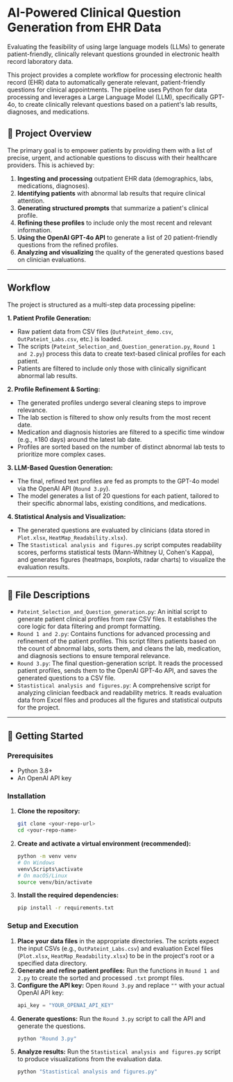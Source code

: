 # AI-Powered Clinical Question Generation from EHR Data
Evaluating the feasibility of using large language models (LLMs) to generate patient-friendly, clinically relevant questions grounded in electronic health record laboratory data. 

This project provides a complete workflow for processing electronic health record (EHR) data to automatically generate relevant, patient-friendly questions for clinical appointments. The pipeline uses Python for data processing and leverages a Large Language Model (LLM), specifically GPT-4o, to create clinically relevant questions based on a patient's lab results, diagnoses, and medications.

## 📝 Project Overview

The primary goal is to empower patients by providing them with a list of precise, urgent, and actionable questions to discuss with their healthcare providers. This is achieved by:
1.  **Ingesting and processing** outpatient EHR data (demographics, labs, medications, diagnoses).
2.  **Identifying patients** with abnormal lab results that require clinical attention.
3.  **Generating structured prompts** that summarize a patient's clinical profile.
4.  **Refining these profiles** to include only the most recent and relevant information.
5.  **Using the OpenAI GPT-4o API** to generate a list of 20 patient-friendly questions from the refined profiles.
6.  **Analyzing and visualizing** the quality of the generated questions based on clinician evaluations.

---

##  Workflow

The project is structured as a multi-step data processing pipeline:

**1. Patient Profile Generation:**
* Raw patient data from CSV files (`OutPateint_demo.csv`, `OutPateint_Labs.csv`, etc.) is loaded.
* The scripts (`Pateint_Selection_and_Question_generation.py`, `Round 1 and 2.py`) process this data to create text-based clinical profiles for each patient.
* Patients are filtered to include only those with clinically significant abnormal lab results.

**2. Profile Refinement & Sorting:**
* The generated profiles undergo several cleaning steps to improve relevance.
* The lab section is filtered to show only results from the most recent date.
* Medication and diagnosis histories are filtered to a specific time window (e.g., ±180 days) around the latest lab date.
* Profiles are sorted based on the number of distinct abnormal lab tests to prioritize more complex cases.

**3. LLM-Based Question Generation:**
* The final, refined text profiles are fed as prompts to the GPT-4o model via the OpenAI API (`Round 3.py`).
* The model generates a list of 20 questions for each patient, tailored to their specific abnormal labs, existing conditions, and medications.

**4. Statistical Analysis and Visualization:**
* The generated questions are evaluated by clinicians (data stored in `Plot.xlsx`, `HeatMap_Readability.xlsx`).
* The `Stastistical analysis and figures.py` script computes readability scores, performs statistical tests (Mann-Whitney U, Cohen's Kappa), and generates figures (heatmaps, boxplots, radar charts) to visualize the evaluation results.

---

## 📂 File Descriptions

* `Pateint_Selection_and_Question_generation.py`: An initial script to generate patient clinical profiles from raw CSV files. It establishes the core logic for data filtering and prompt formatting.
* `Round 1 and 2.py`: Contains functions for advanced processing and refinement of the patient profiles. This script filters patients based on the count of abnormal labs, sorts them, and cleans the lab, medication, and diagnosis sections to ensure temporal relevance.
* `Round 3.py`: The final question-generation script. It reads the processed patient profiles, sends them to the OpenAI GPT-4o API, and saves the generated questions to a CSV file.
* `Stastistical analysis and figures.py`: A comprehensive script for analyzing clinician feedback and readability metrics. It reads evaluation data from Excel files and produces all the figures and statistical outputs for the project.

---

## 🚀 Getting Started

### Prerequisites
* Python 3.8+
* An OpenAI API key

### Installation
1.  **Clone the repository:**
    ```bash
    git clone <your-repo-url>
    cd <your-repo-name>
    ```

2.  **Create and activate a virtual environment (recommended):**
    ```bash
    python -m venv venv
    # On Windows
    venv\Scripts\activate
    # On macOS/Linux
    source venv/bin/activate
    ```

3.  **Install the required dependencies:**
    ```bash
    pip install -r requirements.txt
    ```

### Setup and Execution
1.  **Place your data files** in the appropriate directories. The scripts expect the input CSVs (e.g., `OutPateint_Labs.csv`) and evaluation Excel files (`Plot.xlsx`, `HeatMap_Readability.xlsx`) to be in the project's root or a specified data directory.
2.  **Generate and refine patient profiles:** Run the functions in `Round 1 and 2.py` to create the sorted and processed `.txt` prompt files.
3.  **Configure the API key:** Open `Round 3.py` and replace `""` with your actual OpenAI API key:
    ```python
    api_key = "YOUR_OPENAI_API_KEY"
    ```
4.  **Generate questions:** Run the `Round 3.py` script to call the API and generate the questions.
    ```bash
    python "Round 3.py"
    ```
5.  **Analyze results:** Run the `Stastistical analysis and figures.py` script to produce visualizations from the evaluation data.
    ```bash
    python "Stastistical analysis and figures.py"
    ```
